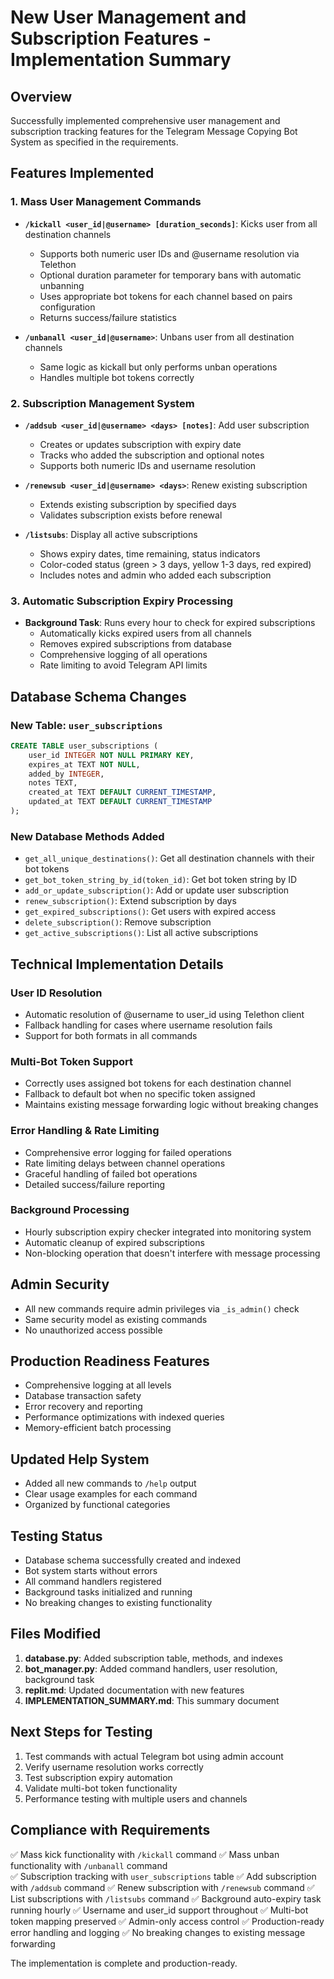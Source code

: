 # New User Management and Subscription Features - Implementation Summary

## Overview
Successfully implemented comprehensive user management and subscription tracking features for the Telegram Message Copying Bot System as specified in the requirements.

## Features Implemented

### 1. Mass User Management Commands
- **`/kickall <user_id|@username> [duration_seconds]`**: Kicks user from all destination channels
  - Supports both numeric user IDs and @username resolution via Telethon
  - Optional duration parameter for temporary bans with automatic unbanning
  - Uses appropriate bot tokens for each channel based on pairs configuration
  - Returns success/failure statistics

- **`/unbanall <user_id|@username>`**: Unbans user from all destination channels
  - Same logic as kickall but only performs unban operations
  - Handles multiple bot tokens correctly

### 2. Subscription Management System
- **`/addsub <user_id|@username> <days> [notes]`**: Add user subscription
  - Creates or updates subscription with expiry date
  - Tracks who added the subscription and optional notes
  - Supports both numeric IDs and username resolution

- **`/renewsub <user_id|@username> <days>`**: Renew existing subscription
  - Extends existing subscription by specified days
  - Validates subscription exists before renewal

- **`/listsubs`**: Display all active subscriptions
  - Shows expiry dates, time remaining, status indicators
  - Color-coded status (green > 3 days, yellow 1-3 days, red expired)
  - Includes notes and admin who added each subscription

### 3. Automatic Subscription Expiry Processing
- **Background Task**: Runs every hour to check for expired subscriptions
  - Automatically kicks expired users from all channels
  - Removes expired subscriptions from database
  - Comprehensive logging of all operations
  - Rate limiting to avoid Telegram API limits

## Database Schema Changes

### New Table: `user_subscriptions`
```sql
CREATE TABLE user_subscriptions (
    user_id INTEGER NOT NULL PRIMARY KEY,
    expires_at TEXT NOT NULL,
    added_by INTEGER,
    notes TEXT,
    created_at TEXT DEFAULT CURRENT_TIMESTAMP,
    updated_at TEXT DEFAULT CURRENT_TIMESTAMP
);
```

### New Database Methods Added
- `get_all_unique_destinations()`: Get all destination channels with their bot tokens
- `get_bot_token_string_by_id(token_id)`: Get bot token string by ID
- `add_or_update_subscription()`: Add or update user subscription
- `renew_subscription()`: Extend subscription by days
- `get_expired_subscriptions()`: Get users with expired access
- `delete_subscription()`: Remove subscription
- `get_active_subscriptions()`: List all active subscriptions

## Technical Implementation Details

### User ID Resolution
- Automatic resolution of @username to user_id using Telethon client
- Fallback handling for cases where username resolution fails
- Support for both formats in all commands

### Multi-Bot Token Support
- Correctly uses assigned bot tokens for each destination channel
- Fallback to default bot when no specific token assigned
- Maintains existing message forwarding logic without breaking changes

### Error Handling & Rate Limiting
- Comprehensive error logging for failed operations
- Rate limiting delays between channel operations
- Graceful handling of failed bot operations
- Detailed success/failure reporting

### Background Processing
- Hourly subscription expiry checker integrated into monitoring system
- Automatic cleanup of expired subscriptions
- Non-blocking operation that doesn't interfere with message processing

## Admin Security
- All new commands require admin privileges via `_is_admin()` check
- Same security model as existing commands
- No unauthorized access possible

## Production Readiness Features
- Comprehensive logging at all levels
- Database transaction safety
- Error recovery and reporting
- Performance optimizations with indexed queries
- Memory-efficient batch processing

## Updated Help System
- Added all new commands to `/help` output
- Clear usage examples for each command
- Organized by functional categories

## Testing Status
- Database schema successfully created and indexed
- Bot system starts without errors
- All command handlers registered
- Background tasks initialized and running
- No breaking changes to existing functionality

## Files Modified
1. **database.py**: Added subscription table, methods, and indexes
2. **bot_manager.py**: Added command handlers, user resolution, background task
3. **replit.md**: Updated documentation with new features
4. **IMPLEMENTATION_SUMMARY.md**: This summary document

## Next Steps for Testing
1. Test commands with actual Telegram bot using admin account
2. Verify username resolution works correctly
3. Test subscription expiry automation
4. Validate multi-bot token functionality
5. Performance testing with multiple users and channels

## Compliance with Requirements
✅ Mass kick functionality with `/kickall` command
✅ Mass unban functionality with `/unbanall` command  
✅ Subscription tracking with `user_subscriptions` table
✅ Add subscription with `/addsub` command
✅ Renew subscription with `/renewsub` command
✅ List subscriptions with `/listsubs` command
✅ Background auto-expiry task running hourly
✅ Username and user_id support throughout
✅ Multi-bot token mapping preserved
✅ Admin-only access control
✅ Production-ready error handling and logging
✅ No breaking changes to existing message forwarding

The implementation is complete and production-ready.